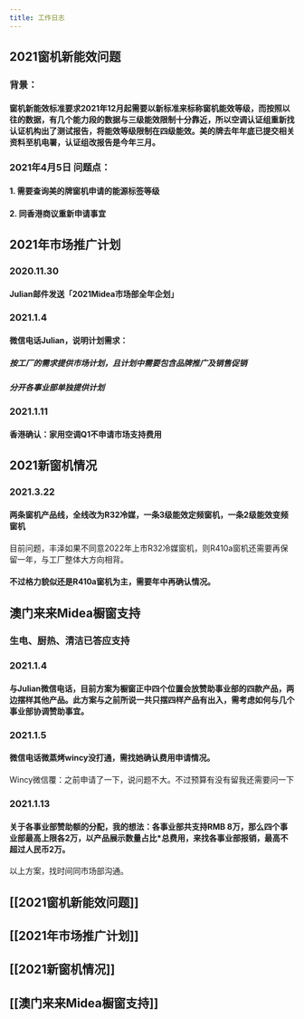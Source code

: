 ```yaml
---
title: 工作日志
---
```


## 2021窗机新能效问题
### **背景：**
#### 窗机新能效标准要求2021年12月起需要以新标准来标称窗机能效等级，而按照以往的数据，有几个能力段的数据与三级能效限制十分靠近，所以空调认证组重新找认证机构出了测试报告，将能效等级限制在四级能效。美的牌去年年底已提交相关资料至机电署，认证组改报告是今年三月。
### **2021年4月5日 问题点：**
#### 1.	需要查询美的牌窗机申请的能源标签等级
#### 2.	同香港商议重新申请事宜
## 2021年市场推广计划
### **2020.11.30**
#### Julian邮件发送「2021Midea市场部全年企划」
### **2021.1.4**
#### 微信电话Julian，说明计划需求：
##### 按工厂的需求提供市场计划，且计划中需要包含品牌推广及销售促销
##### 分开各事业部单独提供计划
### **2021.1.11**
#### 香港确认：家用空调Q1不申请市场支持费用
## 2021新窗机情况
### 2021.3.22
#### 两条窗机产品线，全线改为R32冷媒，一条3级能效定频窗机，一条2级能效变频窗机
目前问题，丰泽如果不同意2022年上市R32冷媒窗机，则R410a窗机还需要再保留一年，与工厂整体大方向相背。
#### 不过格力貌似还是R410a窗机为主，需要年中再确认情况。
## 澳门来来Midea橱窗支持
### 生电、厨热、清洁已答应支持
### **2021.1.4**
#### 与Julian微信电话，目前方案为橱窗正中四个位置会放赞助事业部的四款产品，两边摆样其他产品。此方案与之前所说一共只摆四样产品有出入，需考虑如何与几个事业部协调赞助事宜。
### **2021.1.5**
#### 微信电话微蒸烤wincy没打通，需找她确认费用申请情况。
Wincy微信覆：之前申请了一下，说问题不大。不过预算有没有留我还需要问一下
### **2021.1.13**
#### 关于各事业部赞助额的分配，我的想法：各事业部共支持RMB 8万，那么四个事业部最高上限各2万，以产品展示数量占比*总费用，来找各事业部报销，最高不超过人民币2万。
以上方案，找时间同市场部沟通。
##
## [[2021窗机新能效问题]]
## [[2021年市场推广计划]]
## [[2021新窗机情况]]
## [[澳门来来Midea橱窗支持]]
##

